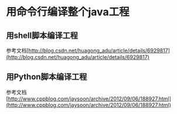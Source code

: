# 用命令行编译整个java工程

## 用shell脚本编译工程
参考文档[http://blog.csdn.net/huagong_adu/article/details/6929817](http://blog.csdn.net/huagong_adu/article/details/6929817)

## 用Python脚本编译工程
参考文档[http://www.cppblog.com/jaysoon/archive/2012/09/06/188927.html](http://www.cppblog.com/jaysoon/archive/2012/09/06/188927.html)